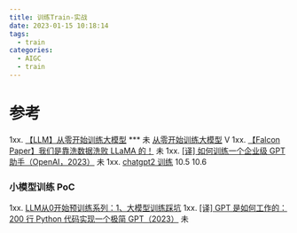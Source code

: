 ```yaml
---
title: 训练Train-实战
date: 2023-01-15 10:18:14
tags:
  - train
categories:
  - AIGC  
  - train
---
```


<p></p>
<!-- more -->


# 参考
1xx. [【LLM】从零开始训练大模型](https://zhuanlan.zhihu.com/p/636270877) ***  未
     [从零开始训练大模型](https://www.bilibili.com/video/BV1a14y1o7fr/) V
1xx. [【Falcon Paper】我们是靠洗数据洗败 LLaMA 的！](https://zhuanlan.zhihu.com/p/637996787) 未
1xx. [[译] 如何训练一个企业级 GPT 助手（OpenAI，2023）](http://arthurchiao.art/blog/how-to-train-a-gpt-assistant-zh/) 未
1xx. [chatgpt2 训练](https://github.com/www6v/fullStackLLM/blob/master/08-fine-tuning/huggingface/index.ipynb)  10.5   10.6

### 小模型训练 PoC
1xx. [LLM从0开始预训练系列：1、大模型训练踩坑](https://zhuanlan.zhihu.com/p/660759033)
1xx. [[译] GPT 是如何工作的：200 行 Python 代码实现一个极简 GPT（2023）](http://arthurchiao.art/blog/gpt-as-a-finite-state-markov-chain-zh/)  未

